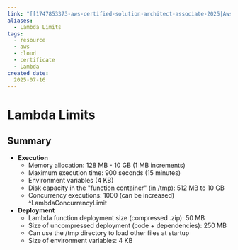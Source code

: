 ```yaml
---
link: "[[1747853373-aws-certified-solution-architect-associate-2025|Aws Certified Solution Architect Associate 2025]]"
aliases: 
  - Lambda Limits
tags:
  - resource
  - aws
  - cloud
  - certificate
  - Lambda
created_date:
  2025-07-16
---
```

# Lambda Limits
## Summary
- **Execution**
  - Memory allocation: 128 MB - 10 GB (1 MB increments)
  - Maximum execution time: 900 seconds (15 minutes)
  - Environment variables (4 KB)
  - Disk capacity in the "function container" (in /tmp): 512 MB to 10 GB
  - Concurrency executions: 1000 (can be increased) ^LambdaConcurrencyLimit
- **Deployment**
  - Lambda function deployment size (compressed .zip): 50 MB
  - Size of uncompressed deployment (code + dependencies): 250 MB
  - Can use the /tmp directory to load other files at startup
  - Size of environment variables: 4 KB

